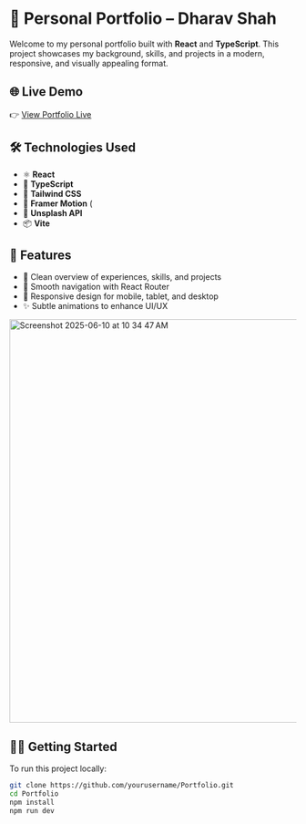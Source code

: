 # 🚀 Personal Portfolio – Dharav Shah

Welcome to my personal portfolio built with **React** and **TypeScript**. This project showcases my background, skills, and projects in a modern, responsive, and visually appealing format.

## 🌐 Live Demo

👉 [View Portfolio Live](https://dharavshahcodes.co)

## 🛠️ Technologies Used

- ⚛️ **React**
- 🧠 **TypeScript**
- 🎨 **Tailwind CSS**
- 🌟 **Framer Motion** (
- 📸 **Unsplash API** 
- 📦 **Vite**

## 📁 Features

- 💼 Clean overview of experiences, skills, and projects
- 🧭 Smooth navigation with React Router
- 📱 Responsive design for mobile, tablet, and desktop
- ✨ Subtle animations to enhance UI/UX

<img width="708" alt="Screenshot 2025-06-10 at 10 34 47 AM" src="https://github.com/user-attachments/assets/fa615646-32e4-4a1b-882d-e7a07fb2ad1b" />


## 🧑‍💻 Getting Started

To run this project locally:

```bash
git clone https://github.com/yourusername/Portfolio.git
cd Portfolio
npm install
npm run dev
